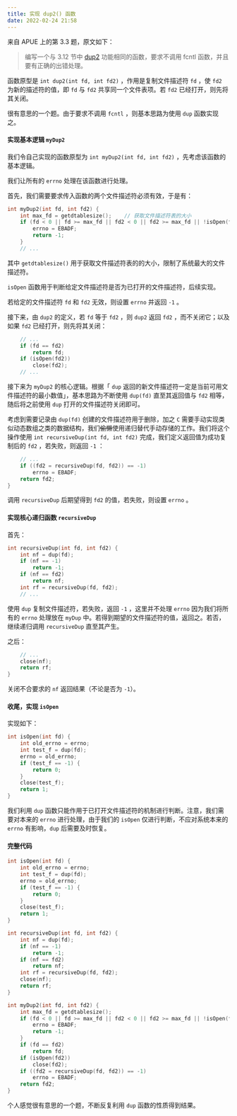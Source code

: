 ```yaml
---
title: 实现 dup2() 函数
date: 2022-02-24 21:58
---
```



来自 APUE 上的第 3.3 题，原文如下：

> 编写一个与 3.12 节中 [dup2](https://man7.org/linux/man-pages/man2/dup.2.html) 功能相同的函数，要求不调用 fcntl 函数，并且要有正确的出错处理。

函数原型是 `int dup2(int fd, int fd2)` ，作用是复制文件描述符 `fd`  ，使 `fd2` 为新的描述符的值，即 `fd` 与 `fd2` 共享同一个文件表项。若 `fd2` 已经打开，则先将其关闭。

很有意思的一个题。由于要求不调用 `fcntl` ，则基本思路为使用 `dup` 函数实现之。



#### 实现基本逻辑 `myDup2`

我们令自己实现的函数原型为 `int myDup2(int fd, int fd2)` ，先考虑该函数的基本逻辑。

我们让所有的 `errno` 处理在该函数进行处理。

首先，我们需要要求传入函数的两个文件描述符必须有效，于是有：

``` c
int myDup2(int fd, int fd2) {
    int max_fd = getdtablesize();    // 获取文件描述符表的大小
    if (fd < 0 || fd >= max_fd || fd2 < 0 || fd2 >= max_fd || !isOpen(fd)) {
        errno = EBADF;
        return -1;
    }
    // ...
```

其中 `getdtablesize()` 用于获取文件描述符表的的大小，限制了系统最大的文件描述符。

`isOpen` 函数用于判断给定文件描述符是否为已打开的文件描述符，后续实现。

若给定的文件描述符 `fd` 和 `fd2` 无效，则设置 `errno` 并返回 `-1` 。

接下来，由 `dup2` 的定义，若 `fd` 等于 `fd2` ，则 `dup2` 返回 `fd2` ，而不关闭它；以及如果 `fd2` 已经打开，则先将其关闭：

``` c
    // ...
    if (fd == fd2)
        return fd;
    if (isOpen(fd2))
        close(fd2);
    // ...
```

接下来为 `myDup2` 的核心逻辑。根据「 `dup` 返回的新文件描述符一定是当前可用文件描述符的最小数值」，基本思路为不断使用 `dup(fd)` 直至其返回值与 `fd2` 相等，随后将之前使用 `dup` 打开的文件描述符关闭即可。

考虑到需要记录由 `dup(fd)` 创建的文件描述符用于删除，加之 `C` 需要手动实现类似动态数组之类的数据结构，我们~~偷懒~~使用递归替代手动存储的工作。我们将这个操作使用 `int recursiveDup(int fd, int fd2)` 完成，我们定义返回值为成功复制后的 `fd2` ，若失败，则返回 `-1` ：

``` c
    // ...
    if ((fd2 = recursiveDup(fd, fd2)) == -1)
        errno = EBADF;
    return fd2;
}
```

调用 `recursiveDup` 后期望得到 `fd2` 的值，若失败，则设置 `errno` 。



#### 实现核心递归函数 `recursiveDup`

首先：

``` c
int recursiveDup(int fd, int fd2) {
    int nf = dup(fd);
    if (nf == -1)
        return -1;
    if (nf == fd2)
        return nf;
    int rf = recursiveDup(fd, fd2);
    // ...
```

使用 `dup` 复制文件描述符，若失败，返回 `-1` ，这里并不处理 `errno` 因为我们将所有的 `errno` 处理放在 `myDup` 中。若得到期望的文件描述符的值，返回之。若否，继续递归调用 `recursiveDup` 直至其产生。

之后：

``` c
    // ...
    close(nf);
    return rf;
}
```

关闭不合要求的 `nf` 返回结果（不论是否为 `-1`）。



#### 收尾，实现 `isOpen`

实现如下：

``` c
int isOpen(int fd) {
    int old_errno = errno;
    int test_f = dup(fd);
    errno = old_errno;
    if (test_f == -1) {
        return 0;
    }
    close(test_f);
    return 1;
}
```

我们利用 `dup` 函数只能作用于已打开文件描述符的机制进行判断。注意，我们需要对本来的 `errno` 进行处理，由于我们的 `isOpen` 仅进行判断，不应对系统本来的 `errno` 有影响，`dup` 后需要及时恢复。



#### 完整代码

``` c
int isOpen(int fd) {
    int old_errno = errno;
    int test_f = dup(fd);
    errno = old_errno;
    if (test_f == -1) {
        return 0;
    }
    close(test_f);
    return 1;
}

int recursiveDup(int fd, int fd2) {
    int nf = dup(fd);
    if (nf == -1)
        return -1;
    if (nf == fd2)
        return nf;
    int rf = recursiveDup(fd, fd2);
    close(nf);
    return rf;
}

int myDup2(int fd, int fd2) {
    int max_fd = getdtablesize();
    if (fd < 0 || fd >= max_fd || fd2 < 0 || fd2 >= max_fd || !isOpen(fd)) {
        errno = EBADF;
        return -1;
    }
    if (fd == fd2)
        return fd;
    if (isOpen(fd2))
        close(fd2);
    if ((fd2 = recursiveDup(fd, fd2)) == -1)
        errno = EBADF;
    return fd2;
}
```

个人感觉很有意思的一个题，不断反复利用 `dup` 函数的性质得到结果。
